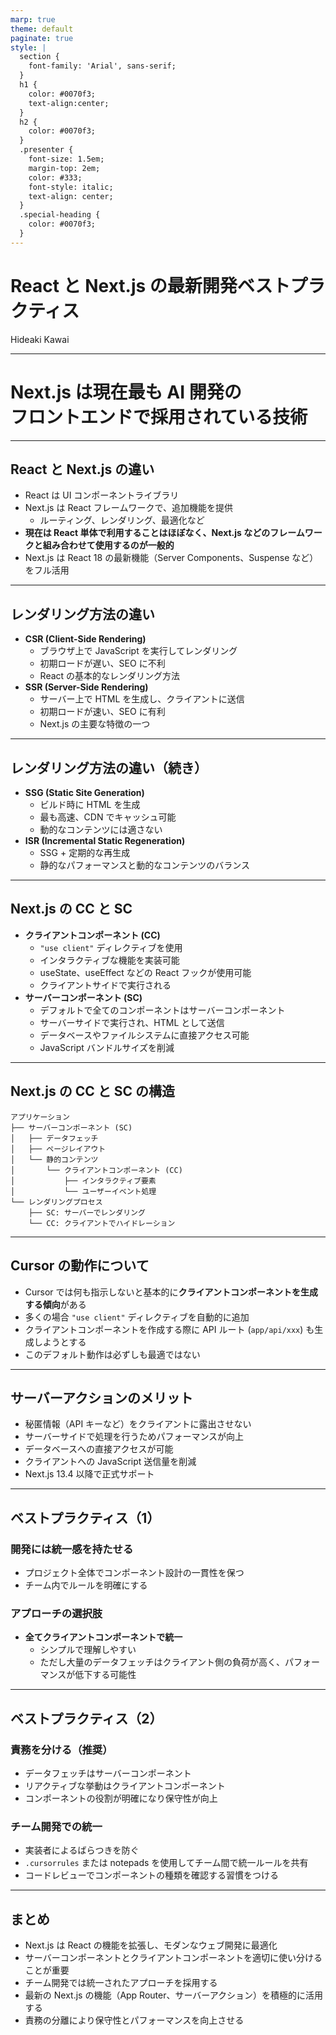 ```yaml
---
marp: true
theme: default
paginate: true
style: |
  section {
    font-family: 'Arial', sans-serif;
  }
  h1 {
    color: #0070f3;
    text-align:center;
  }
  h2 {
    color: #0070f3;
  }
  .presenter {
    font-size: 1.5em;
    margin-top: 2em;
    color: #333;
    font-style: italic;
    text-align: center;
  }
  .special-heading {
    color: #0070f3;
  }
---
```


# React と Next.js の最新開発ベストプラクティス

<div class="presenter">Hideaki Kawai</div>

---

<h1> Next.js は現在最も AI 開発の<br>フロントエンドで採用されている技術 </h1>

---

## React と Next.js の違い

- React は UI コンポーネントライブラリ
- Next.js は React フレームワークで、追加機能を提供
  - ルーティング、レンダリング、最適化など
- **現在は React 単体で利用することはほぼなく、Next.js などのフレームワークと組み合わせて使用するのが一般的**
- Next.js は React 18 の最新機能（Server Components、Suspense など）をフル活用

---

## レンダリング方法の違い

- **CSR (Client-Side Rendering)**
  - ブラウザ上で JavaScript を実行してレンダリング
  - 初期ロードが遅い、SEO に不利
  - React の基本的なレンダリング方法
- **SSR (Server-Side Rendering)**
  - サーバー上で HTML を生成し、クライアントに送信
  - 初期ロードが速い、SEO に有利
  - Next.js の主要な特徴の一つ

---

## レンダリング方法の違い（続き）

- **SSG (Static Site Generation)**
  - ビルド時に HTML を生成
  - 最も高速、CDN でキャッシュ可能
  - 動的なコンテンツには適さない
- **ISR (Incremental Static Regeneration)**
  - SSG + 定期的な再生成
  - 静的なパフォーマンスと動的なコンテンツのバランス

---

## Next.js の CC と SC

- **クライアントコンポーネント (CC)**
  - `"use client"` ディレクティブを使用
  - インタラクティブな機能を実装可能
  - useState、useEffect などの React フックが使用可能
  - クライアントサイドで実行される
- **サーバーコンポーネント (SC)**
  - デフォルトで全てのコンポーネントはサーバーコンポーネント
  - サーバーサイドで実行され、HTML として送信
  - データベースやファイルシステムに直接アクセス可能
  - JavaScript バンドルサイズを削減

---

## Next.js の CC と SC の構造

```
アプリケーション
├── サーバーコンポーネント (SC)
│   ├── データフェッチ
│   ├── ページレイアウト
│   └── 静的コンテンツ
│       └── クライアントコンポーネント (CC)
│           ├── インタラクティブ要素
│           └── ユーザーイベント処理
└── レンダリングプロセス
    ├── SC: サーバーでレンダリング
    └── CC: クライアントでハイドレーション
```

---

## Cursor の動作について

- Cursor では何も指示しないと基本的に**クライアントコンポーネントを生成する傾向**がある
- 多くの場合 `"use client"` ディレクティブを自動的に追加
- クライアントコンポーネントを作成する際に API ルート (`app/api/xxx`) も生成しようとする
- このデフォルト動作は必ずしも最適ではない

---

## サーバーアクションのメリット

- 秘匿情報（API キーなど）をクライアントに露出させない
- サーバーサイドで処理を行うためパフォーマンスが向上
- データベースへの直接アクセスが可能
- クライアントへの JavaScript 送信量を削減
- Next.js 13.4 以降で正式サポート

---

## ベストプラクティス（1）

### 開発には統一感を持たせる

- プロジェクト全体でコンポーネント設計の一貫性を保つ
- チーム内でルールを明確にする

### アプローチの選択肢

- **全てクライアントコンポーネントで統一**
  - シンプルで理解しやすい
  - ただし大量のデータフェッチはクライアント側の負荷が高く、パフォーマンスが低下する可能性

---

## ベストプラクティス（2）

### 責務を分ける（推奨）

- データフェッチはサーバーコンポーネント
- リアクティブな挙動はクライアントコンポーネント
- コンポーネントの役割が明確になり保守性が向上

### チーム開発での統一

- 実装者によるばらつきを防ぐ
- `.cursorrules` または notepads を使用してチーム間で統一ルールを共有
- コードレビューでコンポーネントの種類を確認する習慣をつける

---

## まとめ

- Next.js は React の機能を拡張し、モダンなウェブ開発に最適化
- サーバーコンポーネントとクライアントコンポーネントを適切に使い分けることが重要
- チーム開発では統一されたアプローチを採用する
- 最新の Next.js の機能（App Router、サーバーアクション）を積極的に活用する
- 責務の分離により保守性とパフォーマンスを向上させる
